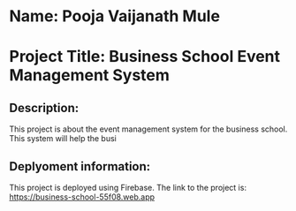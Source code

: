 # Name: Pooja Vaijanath Mule

# Project Title: Business School Event Management System

## Description:
This project is about the event management system for the business school. This system will help the busi

## Deplyoment information:
This project is deployed using Firebase. The link to the project is: https://business-school-55f08.web.app